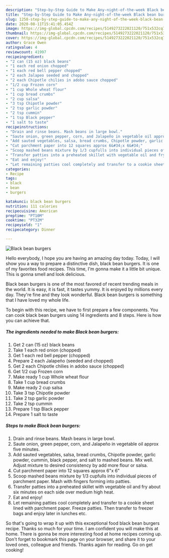```yaml
---
description: "Step-by-Step Guide to Make Any-night-of-the-week Black bean burgers"
title: "Step-by-Step Guide to Make Any-night-of-the-week Black bean burgers"
slug: 1258-step-by-step-guide-to-make-any-night-of-the-week-black-bean-burgers
date: 2020-08-11T15:41:05.454Z
image: https://img-global.cpcdn.com/recipes/5149273222021120/751x532cq70/black-bean-burgers-recipe-main-photo.jpg
thumbnail: https://img-global.cpcdn.com/recipes/5149273222021120/751x532cq70/black-bean-burgers-recipe-main-photo.jpg
cover: https://img-global.cpcdn.com/recipes/5149273222021120/751x532cq70/black-bean-burgers-recipe-main-photo.jpg
author: Grace Owen
ratingvalue: 4
reviewcount: 41997
recipeingredient:
- "2 can (15 oz) black beans"
- "1 each red onion chopped"
- "1 each red bell pepper chopped"
- "2 each Jalapeo seeded and chopped"
- "2 each Chipotle chilies in adobo sauce chopped"
- "1/2 cup Frozen corn"
- "1 cup Whole wheat flour"
- "1 cup bread crumbs"
- "2 cup salsa"
- "3 tsp Chipotle powder"
- "2 tsp garlic powder"
- "2 tsp cummin"
- "1 tsp Black pepper"
- "1 salt to taste"
recipeinstructions:
- "Drain and rinse beans. Mash beans in large bowl."
- "Saute onion, green pepper, corn, and Jalapeño in vegetable oil approx five minutes."
- "Add sauted vegetables, salsa, bread crumbs, Chipotle powder, garlic powder, cummin, black pepper, and salt to mashed beans. Mix well. Adjust mixture to desired consistency by add more flour or salsa."
- "Cut parchment paper into 12 squares approx 6&#34;x 6&#34;"
- "Scoop mashed beans mixture by 1/3 cupfulls into individual pieces of parchment paper. Mash with fingers forming into patties."
- "Transfer patties into a preheated skillet with vegetable oil and fry about six minutes on each side over medium high heat."
- "Eat and enjoy!"
- "Let remaining patties cool completely and transfer to a cookie sheet lined with parchment paper. Freeze patties. Then transfer to freezer bags and enjoy later in lunches etc."
categories:
- Recipe
tags:
- black
- bean
- burgers

katakunci: black bean burgers 
nutrition: 111 calories
recipecuisine: American
preptime: "PT10M"
cooktime: "PT32M"
recipeyield: "1"
recipecategory: Dinner

---
```



![Black bean burgers](https://img-global.cpcdn.com/recipes/5149273222021120/751x532cq70/black-bean-burgers-recipe-main-photo.jpg)

Hello everybody, I hope you are having an amazing day today. Today, I will show you a way to prepare a distinctive dish, black bean burgers. It is one of my favorites food recipes. This time, I'm gonna make it a little bit unique. This is gonna smell and look delicious.

Black bean burgers is one of the most favored of recent trending meals in the world. It is easy, it is fast, it tastes yummy. It is enjoyed by millions every day. They're fine and they look wonderful. Black bean burgers is something that I have loved my whole life.




To begin with this recipe, we have to first prepare a few components. You can cook black bean burgers using 14 ingredients and 8 steps. Here is how you can achieve that.

<!--inarticleads1-->

##### The ingredients needed to make Black bean burgers:

1. Get 2 can (15 oz) black beans
1. Take 1 each red onion (chopped)
1. Get 1 each red bell pepper (chopped)
1. Prepare 2 each Jalapeño (seeded and chopped)
1. Get 2 each Chipotle chilies in adobo sauce (chopped)
1. Get 1/2 cup Frozen corn
1. Make ready 1 cup Whole wheat flour
1. Take 1 cup bread crumbs
1. Make ready 2 cup salsa
1. Take 3 tsp Chipotle powder
1. Take 2 tsp garlic powder
1. Take 2 tsp cummin
1. Prepare 1 tsp Black pepper
1. Prepare 1 salt to taste




<!--inarticleads2-->

##### Steps to make Black bean burgers:

1. Drain and rinse beans. Mash beans in large bowl.
1. Saute onion, green pepper, corn, and Jalapeño in vegetable oil approx five minutes.
1. Add sauted vegetables, salsa, bread crumbs, Chipotle powder, garlic powder, cummin, black pepper, and salt to mashed beans. Mix well. Adjust mixture to desired consistency by add more flour or salsa.
1. Cut parchment paper into 12 squares approx 6&#34;x 6&#34;
1. Scoop mashed beans mixture by 1/3 cupfulls into individual pieces of parchment paper. Mash with fingers forming into patties.
1. Transfer patties into a preheated skillet with vegetable oil and fry about six minutes on each side over medium high heat.
1. Eat and enjoy!
1. Let remaining patties cool completely and transfer to a cookie sheet lined with parchment paper. Freeze patties. Then transfer to freezer bags and enjoy later in lunches etc.




So that's going to wrap it up with this exceptional food black bean burgers recipe. Thanks so much for your time. I am confident you will make this at home. There is gonna be more interesting food at home recipes coming up. Don't forget to bookmark this page on your browser, and share it to your loved ones, colleague and friends. Thanks again for reading. Go on get cooking!

